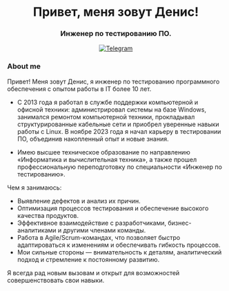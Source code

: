 <div id="header" align="center">
    <h1>Привет, меня зовут Денис!</h1>
    <h3>Инженер по тестированию ПО.</h3>
</div>

<div id="socials" align="center">
  <a href="https://t.me/d_klyavin">
    <img src="https://img.shields.io/badge/Telegram-blue?style=for-the-badge&logo=telegram&logoColor=white" alt="Telegram"/>
  </a>
</div>

### About me
Привет! Меня зовут Денис, я инженер по тестированию программного обеспечения с опытом работы в IT более 10 лет.

- С 2013 года я работал в службе поддержки компьютерной и офисной техники: администрировал системы на базе Windows, занимался ремонтом компьютерной техники, прокладывал структурированные кабельные сети и приобрел уверенные навыки работы с Linux. В ноябре 2023 года я начал карьеру в тестировании ПО, объединив накопленный опыт и новые знания.

- Имею высшее техническое образование по направлению «Информатика и вычислительная техника», а также прошел профессиональную переподготовку по специальности «Инженер по тестированию».

Чем я занимаюсь:
- Выявление дефектов и анализ их причин.
- Оптимизация процессов тестирования и обеспечение высокого качества продуктов.
- Эффективное взаимодействие с разработчиками, бизнес-аналитиками и другими членами команды.
- Работа в Agile/Scrum-командах, что позволяет быстро адаптироваться к изменениям и обеспечивать гибкость процессов.
- Мои сильные стороны — внимательность к деталям, аналитический подход и стремление к постоянному развитию.

Я всегда рад новым вызовам и открыт для возможностей совершенствовать свои навыки.
